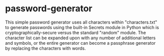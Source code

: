 # password-generator
This simple password generator uses all characters within "characters.txt" to generate passwords using the built-in Secrets module in Python which is cryptographically-secure versus the standard "random" module.
The character list can be expanded upon with any number of additional letters and symbols, or the entire generator can become a passphrase generator by replacing the characters with words.
